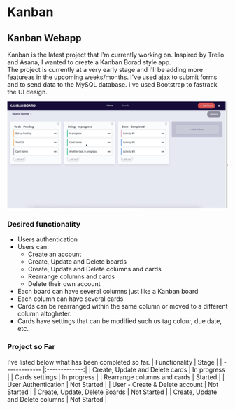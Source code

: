 # Kanban

## Kanban Webapp

Kanban is the latest project that I'm currently working on. Inspired by Trello and Asana, I wanted to create a Kanban Borad style app.  
The project is currently at a very early stage and I'll be adding more featureas in the upcoming weeks/months.
I've used ajax to submit forms and to send data to the MySQL database. I've used Bootstrap to fastrack the UI design.

![Board](https://raw.githubusercontent.com/AnabelGonzalez/Kanban/main/board.png "Kanban Board")

### Desired functionality

- Users authentication
- Users can:
  - Create an account
  - Create, Update and Delete boards
  - Create, Update and Delete columns and cards
  - Rearrange columns and cards
  - Delete their own account
- Each board can have several columns just like a Kanban board
- Each column can have several cards
- Cards can be rearranged within the same column or moved to a different column altogheter.
- Cards have settings that can be modified such us tag colour, due date, etc.

### Project so Far

I've listed below what has been completed so far.
| Functionality | Stage |
| ------------- |:-------------:|
| Create, Update and Delete cards | In progress |
| Cards settings | In progress |
| Rearrange columns and cards | Started |
| User Authentication | Not Started |
| User - Create & Delete account | Not Started |
| Create, Update, Delete Boards | Not Started |
| Create, Update and Delete columns | Not Started |
